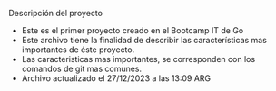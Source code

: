 Descripción del proyecto
 - Este es el primer proyecto creado en el Bootcamp IT de Go 
 - Este archivo tiene la finalidad de describir las características mas importantes de éste proyecto.
 - Las caracteristicas mas importantes, se corresponden con los comandos de git mas comunes.
 - Archivo actualizado el 27/12/2023 a las 13:09 ARG